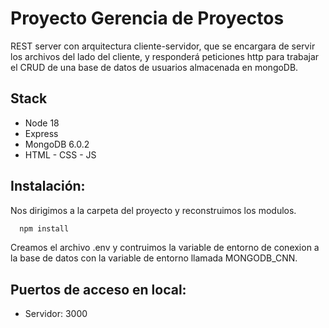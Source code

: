 # Proyecto Gerencia de Proyectos

REST server con arquitectura cliente-servidor, que se encargara de servir los archivos del lado del cliente, y responderá peticiones http para trabajar el CRUD de una base de datos de usuarios almacenada en mongoDB.

## Stack

- Node 18
- Express
- MongoDB 6.0.2
- HTML - CSS - JS

## Instalación:

Nos dirigimos a la carpeta del proyecto y reconstruimos los modulos.

```bash
  npm install
```

Creamos el archivo .env y contruimos la variable de entorno de conexion a la base de datos con la variable de entorno llamada MONGODB_CNN.

## Puertos de acceso en local:

- Servidor: 3000
